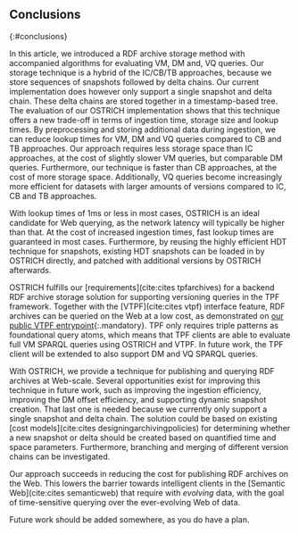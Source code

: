 ## Conclusions
{:#conclusions}

In this article, we introduced a RDF archive storage method with accompanied algorithms for evaluating VM, DM and, VQ queries.
Our storage technique is a hybrid of the IC/CB/TB approaches, because we store sequences of snapshots followed by delta chains.
Our current implementation does however only support a single snapshot and delta chain.
These delta chains are stored together in a timestamp-based tree.
The evaluation of our OSTRICH implementation shows that this technique offers a new trade-off in terms of ingestion time, storage size and lookup times.
By preprocessing and storing additional data during ingestion, we can reduce lookup times for VM, DM and VQ queries compared to CB and TB approaches.
Our approach requires less storage space than IC approaches, at the cost of slightly slower VM queries, but comparable DM queries.
Furthermore, our technique is faster than CB approaches, at the cost of more storage space.
Additionally, VQ queries become increasingly more efficient for datasets with larger amounts of versions compared to IC, CB and TB approaches.

With lookup times of 1ms or less in most cases, OSTRICH is an ideal candidate for Web querying,
as the network latency will typically be higher than that.
At the cost of increased ingestion times, fast lookup times are guaranteed in most cases.
Furthermore, by reusing the highly efficient HDT technique for snapshots,
existing HDT snapshots can be loaded in by OSTRICH directly, and patched with additional versions by OSTRICH afterwards.

OSTRICH fulfills our [requirements](cite:cites tpfarchives) for a backend RDF archive storage solution
for supporting versioning queries in the TPF framework.
Together with the [VTPF](cite:cites vtpf) interface feature, RDF archives can be queried on the Web at a low cost,
as demonstrated on [our public VTPF entrypoint](http://versioned.linkeddatafragments.org/bear){:.mandatory}.
TPF only requires triple patterns as foundational query atoms,
which means that TPF clients are able to evaluate full VM SPARQL queries using OSTRICH and VTPF.
In future work, the TPF client will be extended to also support DM and VQ SPARQL queries.

With OSTRICH, we provide a technique for publishing and querying RDF archives at Web-scale.
Several opportunities exist for improving this technique in future work,
such as improving the ingestion efficiency, improving the DM offset efficiency,
and supporting dynamic snapshot creation.
That last one is needed because we currently only support a single snapshot and delta chain.
The solution could be based on existing
[cost models](cite:cites designingarchivingpolicies) for determining whether a new snapshot or delta
should be created based on quantified time and space parameters.
Furthermore, branching and merging of different version chains can be investigated.

Our approach succeeds in reducing the cost for publishing RDF archives on the Web.
This lowers the barrier towards intelligent clients in the [Semantic Web](cite:cites semanticweb) that require with *evolving* data,
with the goal of time-sensitive querying over the ever-evolving Web of data.

<span class="comment" data-author="RV">Future work should be added somewhere, as you do have a plan.</span>
